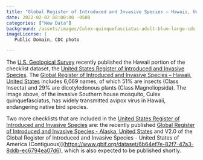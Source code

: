 ```yaml
---
title: "Global Register of Introduced and Invasive Species – Hawaii, Unites States, checklist dataset published" 
date: 2022-02-02 08:00:00 -0500 
categories: ["New Data"] 
background: /assets/images/Culex-quinquefasciatus-adult-blue-large-cdc.jpg
imageLicense: | 
   Public Domain, CDC photo

--- 
```


The [U.S. Geological Survey](https://www.usgs.gov) recently published the Hawaii portion of the checklist dataset, the [United States Register of Introduced and Invasive Species](https://doi.org/10.5066/P95XL09Q). The [Global Register of Introduced and Invasive Species – Hawaii, United States](https://www.gbif.org/dataset/88450a8e-e1e8-4a03-84d8-d6bf6ace795a) includes 6,069 names, of which 51% are insects (Class Insecta) and 29% are dicotyledonous plants (Class Magnoliopsida). The image above, of the invasive Southern house mosquito, Culex quinquefasciatus, has widely transmitted avipox virus in Hawaii, endangering native bird species. 

Two more checklists that are included in the [United States Register of Introduced and Invasive Species](https://doi.org/10.5066/P95XL09Q) are: the recently published [Global Register of Introduced and Invasive Species - Alaska, United States](https://www.gbif.org/dataset/5da91f1c-9a80-40c3-9472-d8bef3b5a8d6) and V2.0 of the Global Register of Introduced and Invasive Species - United States of America (Contiguous)](https://www.gbif.org/dataset/6b64ef7e-82f7-47a3-8ddb-ec6794ea07d6), which is also expected to be published shortly. 
